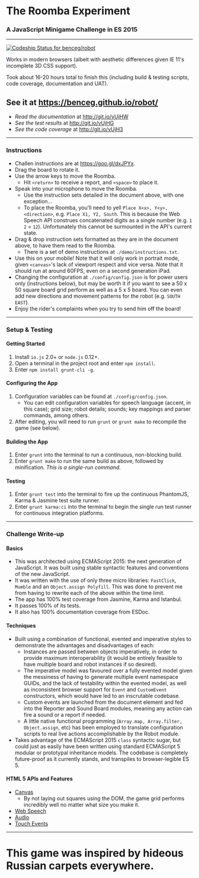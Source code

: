 # The Roomba Experiment
### A JavaScript Minigame Challenge in ES 2015

---

[ ![Codeship Status for benceg/robot](https://codeship.com/projects/4dd4a350-dd50-0132-f8e6-1e8d60d0eabf/status?branch=master)](https://codeship.com/projects/80228)

Works in modern browsers (albeit with aesthetic differences given IE 11's incomplete 3D CSS support).

Took about 16-20 hours total to finish this (including build & testing scripts, code coverage, documentation and UAT).

## See it at https://benceg.github.io/robot/

- *Read the documentation* at http://git.io/vUjHW
- *See the test results* at http://git.io/vUjHG
- *See the code coverage* at http://git.io/vUjH3

---

### Instructions

- Challen instructions are at https://goo.gl/dxJPYx.
- Drag the board to rotate it.
- Use the arrow keys to move the Roomba.
	- Hit `<return>` to receive a report, and `<space>` to place it.
- Speak into your microphone to move the Roomba.
	- Use the instruction sets detailed in the document above, with one exception...
	- To place the Roomba, you'll need to yell `Place X<x>, Y<y>, <direction>`, e.g. `Place X1, Y2, South`. This is because the Web Speech API construes concatenated digits as a single number (e.g. `1 2` = `12`). Unfortunately this cannot be surmounted in the API's current state.
- Drag & drop instruction sets formatted as they are in the document above, to have them read to the Roomba.
	- There is a set of demo instructions at `./demo/instructions.txt`.
- Use this on your mobile! Note that it will only work in portrait mode, given `<canvas>`'s lack of viewport respect and vice versa. Note that it should run at around 60FPS, even on a second generation iPad.
- Changing the configuration at `./config/config.json` is for power users only (instructions below), but may be worth it if you want to see a 50 x 50 square board grid perform as well as a 5 x 5 board. You can even add new directions and movement patterns for the robot (e.g. `SOUTH EAST`).
- Enjoy the rider's complaints when you try to send him off the board!

---

### Setup & Testing

#### Getting Started

1. Install `io.js` 2.0+ or `node.js` 0.12+.
2. Open a terminal in the project root and enter `npm install`.
3. Enter `npm install grunt-cli -g`.

#### Configuring the App

1. Configuration variables can be found at `./config/config.json`.
	- You can edit configuration variables for speech language (accent, in this case); grid size; robot details; sounds; key mappings and parser commands, among others.
2. After editing, you will need to run `grunt` or `grunt make` to recompile the game (see below).

#### Building the App

1. Enter `grunt` into the terminal to run a continuous, non-blocking build.
2. Enter `grunt make` to run the same build as above, followed by minification. *This is a single-run command.*

#### Testing

1. Enter `grunt test` into the terminal to fire up the continuous PhantomJS, Karma & Jasmine test suite runner.
2. Enter `grunt karma:ci` into the terminal to begin the single run test runner for continuous integration platforms.

---

### Challenge Write-up

#### Basics

- This was architected using ECMAScript 2015: the next generation of JavaScript. It was built using stable syntactic features and conventions of the new JavaScript.
- It was written with the use of only three micro libraries: `FastClick`, `Mumble` and an `Object.assign Polyfill`. This was done to prevent me from having to rewrite each of the above within the time limit.
- The app has 100% test coverage from Jasmine, Karma and Istanbul.
- It passes 100% of its tests.
- It also has 100% documentation coverage from ESDoc.

#### Techniques

- Built using a combination of functional, evented and imperative styles to demonstrate the advantages and disadvantages of each:
	- Instances are passed between objects imperatively, in order to provide maximum interoperability (it would be entirely feasible to have multiple board and robot instances if so desired).
	- The imperative model was favoured over a fully evented model given the messiness of having to generate multiple event namespace GUIDs, and the lack of testability within the evented model, as well as inconsistent browser support for `Event` and `CustomEvent` constructors, which would have led to an inscrutable codebase.
	- Custom events are launched from the document element and fed into the Reporter and Sound Board modules, meaning any action can fire a sound or a report if needed.
	- A little native functional programming (`Array.map, Array.filter, Object.assign`, etc) has been employed to translate configuration scripts to real live actions accomplishable by the Robot module.
- Takes advantage of the ECMAScript 2015 `class` syntactic sugar, but could just as easily have been written using standard ECMAScript 5 modular or prototypal inheritance models. The codebase is completely future-proof as it currently stands, and transpiles to browser-legible ES 5.

#### HTML 5 APIs and Features

- [Canvas](https://developer.mozilla.org/en-US/docs/Web/API/Canvas_API)
	- By not laying out squares using the DOM, the game grid performs incredibly well no matter what size you make it.
- [Web Speech](https://developer.mozilla.org/en-US/docs/Web/API/Web_Speech_API)
- [Audio](https://developer.mozilla.org/en-US/docs/Web/API/Web_Audio_API)
- [Touch Events](https://developer.mozilla.org/en-US/docs/Web/API/Touch_events)

---

# This game was inspired by hideous Russian carpets everywhere.